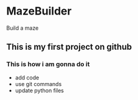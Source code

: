# MazeBuilder
Build a maze

## This is my first project on github

### This is how i am gonna do it 

- add code
- use git commands
- update python files
